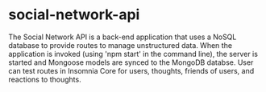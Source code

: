 <!-- @format -->

# social-network-api

The Social Network API is a back-end application that uses a NoSQL database to provide routes to manage unstructured data. When the application is invoked (using 'npm start' in the command line), the server is started and Mongoose models are synced to the MongoDB databse. User can test routes in Insomnia Core for users, thoughts, friends of users, and reactions to thoughts.
